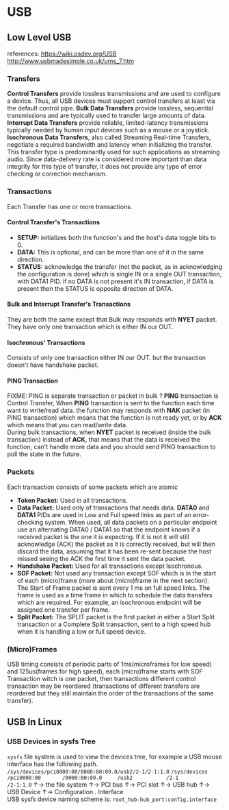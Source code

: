 # USB
## Low Level USB
references: 
https://wiki.osdev.org/USB 
http://www.usbmadesimple.co.uk/ums_7.htm
### Transfers
**Control Transfers** provide lossless transmissions and are used to configure a device. Thus, all USB devices must support control transfers at least via the default control pipe.
**Bulk Data Transfers** provide lossless, sequential transmissions and are typically used to transfer large amounts of data.
**Interrupt Data Transfers** provide reliable, limited-latency transmissions typically needed by human input devices such as a mouse or a joystick.
**Isochronous Data Transfers**, also called Streaming Real-time Transfers, negotiate a required bandwidth and latency when initializing the transfer. This transfer type is predominantly used for such applications as streaming audio. Since data-delivery rate is considered more important than data integrity for this type of transfer, it does not provide any type of error checking or correction mechanism.
### Transactions
Each Transfer has one or more transactions.
#### Control Transfer's Transactions
  * **SETUP:** initializes both the function's and the host's data toggle bits to 0.
  * **DATA:** This is optional, and can be more than one of it in the same direction.
  * **STATUS:** acknowledge the transfer (not the packet, as in acknowledging the configuration is done) which is single IN or a single OUT transaction, with DATA1 PID. if no DATA is not present it's IN transaction, if DATA is present then the STATUS is opposite direction of DATA.
#### Bulk and Interrupt Transfer's Transactions
They are both the same except that Bulk may responds with **NYET** packet.
They have only one transaction which is either IN our OUT.
#### Isochronous' Transactions
Consists of only one transaction either IN our OUT. but the transaction doesn't have handshake packet.

#### PING Transaction
FIXME: PING is separate transaction or packet in bulk ?
**PING** transaction is Control Transfer, When **PING** transaction is sent to the function each time want to write/read data. the function may responds with **NAK** packet (in PING transaction) which means that the function is not ready yet, or by **ACK** which means that you can read/write data.<br>
During bulk transactions, when **NYET** packet is received (inside the bulk transaction) instead of **ACK**, that means that the data is received the function, can't handle more data and you should send PING transaction to poll the state in the future.
### Packets
Each transaction consists of some packets which are atomic
* **Token Packet:** Used in all transactions.
* **Data Packet:** Used only of transactions that needs data.
**DATA0** and **DATA1** PIDs are used in Low and Full speed links as part of an error-checking system. When used, all data packets on a particular endpoint use an alternating DATA0 / DATA1 so that the endpoint knows if a received packet is the one it is expecting. If it is not it will still acknowledge (ACK) the packet as it is correctly received, but will then discard the data, assuming that it has been re-sent because the host missed seeing the ACK the first time it sent the data packet.
* **Handshake Packet:** Used for all transactions except Isochronous.
* **SOF Packet:** Not used any transaction except SOF which is in the start of each (micro)frame (more about (micro)frame in the next section).<br>
The Start of Frame packet is sent every 1 ms on full speed links. The frame is used as a time frame in which to schedule the data transfers which are required. For example, an isochronous endpoint will be assigned one transfer per frame.
* **Split Packet:** The SPLIT packet is the first packet in either a Start Split transaction or a Complete Split transaction, sent to a high speed hub when it is handling a low or full speed device.
### (Micro)Frames
USB timing consists of periodic parts of 1ms(microframes for low speed) and 125us(frames for high speed), each (micro)frame starts with SOF Transaction witch is one packet, then transactions different control transaction may be reordered (transactions of different transfers are reordered but they still maintain the order of the transactions of the same transfer).

## USB In Linux
### USB Devices in sysfs Tree
`sysfs` file system is used to view the devices tree, for example a USB mouse interface has the following path.<br>
`/sys/devices/pci0000:00/0000:00:09.0/usb2/2-1/2-1:1.0`
`/sys/devices             /pci0000:00       /0000:00:09.0     /usb2           /2-1                /2-1:1.0`
  ↑-> the file system        ↑-> PCI bus      ↑-> PCI slot      ↑-> USB hub     ↑-> USB Device      ↑-> Configuration . Interface
  <br>
USB sysfs device naming scheme is: `root_hub-hub_port:config.interface`